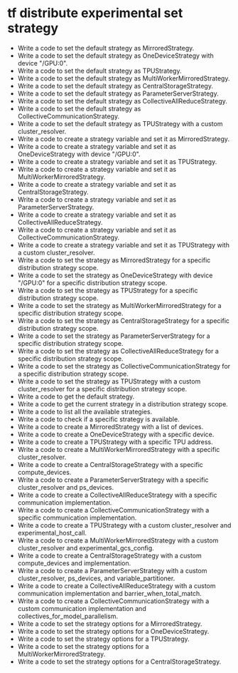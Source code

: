# tf distribute experimental set strategy

- Write a code to set the default strategy as MirroredStrategy.
- Write a code to set the default strategy as OneDeviceStrategy with device "/GPU:0".
- Write a code to set the default strategy as TPUStrategy.
- Write a code to set the default strategy as MultiWorkerMirroredStrategy.
- Write a code to set the default strategy as CentralStorageStrategy.
- Write a code to set the default strategy as ParameterServerStrategy.
- Write a code to set the default strategy as CollectiveAllReduceStrategy.
- Write a code to set the default strategy as CollectiveCommunicationStrategy.
- Write a code to set the default strategy as TPUStrategy with a custom cluster_resolver.
- Write a code to create a strategy variable and set it as MirroredStrategy.
- Write a code to create a strategy variable and set it as OneDeviceStrategy with device "/GPU:0".
- Write a code to create a strategy variable and set it as TPUStrategy.
- Write a code to create a strategy variable and set it as MultiWorkerMirroredStrategy.
- Write a code to create a strategy variable and set it as CentralStorageStrategy.
- Write a code to create a strategy variable and set it as ParameterServerStrategy.
- Write a code to create a strategy variable and set it as CollectiveAllReduceStrategy.
- Write a code to create a strategy variable and set it as CollectiveCommunicationStrategy.
- Write a code to create a strategy variable and set it as TPUStrategy with a custom cluster_resolver.
- Write a code to set the strategy as MirroredStrategy for a specific distribution strategy scope.
- Write a code to set the strategy as OneDeviceStrategy with device "/GPU:0" for a specific distribution strategy scope.
- Write a code to set the strategy as TPUStrategy for a specific distribution strategy scope.
- Write a code to set the strategy as MultiWorkerMirroredStrategy for a specific distribution strategy scope.
- Write a code to set the strategy as CentralStorageStrategy for a specific distribution strategy scope.
- Write a code to set the strategy as ParameterServerStrategy for a specific distribution strategy scope.
- Write a code to set the strategy as CollectiveAllReduceStrategy for a specific distribution strategy scope.
- Write a code to set the strategy as CollectiveCommunicationStrategy for a specific distribution strategy scope.
- Write a code to set the strategy as TPUStrategy with a custom cluster_resolver for a specific distribution strategy scope.
- Write a code to get the default strategy.
- Write a code to get the current strategy in a distribution strategy scope.
- Write a code to list all the available strategies.
- Write a code to check if a specific strategy is available.
- Write a code to create a MirroredStrategy with a list of devices.
- Write a code to create a OneDeviceStrategy with a specific device.
- Write a code to create a TPUStrategy with a specific TPU address.
- Write a code to create a MultiWorkerMirroredStrategy with a specific cluster_resolver.
- Write a code to create a CentralStorageStrategy with a specific compute_devices.
- Write a code to create a ParameterServerStrategy with a specific cluster_resolver and ps_devices.
- Write a code to create a CollectiveAllReduceStrategy with a specific communication implementation.
- Write a code to create a CollectiveCommunicationStrategy with a specific communication implementation.
- Write a code to create a TPUStrategy with a custom cluster_resolver and experimental_host_call.
- Write a code to create a MultiWorkerMirroredStrategy with a custom cluster_resolver and experimental_gcs_config.
- Write a code to create a CentralStorageStrategy with a custom compute_devices and implementation.
- Write a code to create a ParameterServerStrategy with a custom cluster_resolver, ps_devices, and variable_partitioner.
- Write a code to create a CollectiveAllReduceStrategy with a custom communication implementation and barrier_when_total_match.
- Write a code to create a CollectiveCommunicationStrategy with a custom communication implementation and collectives_for_model_parallelism.
- Write a code to set the strategy options for a MirroredStrategy.
- Write a code to set the strategy options for a OneDeviceStrategy.
- Write a code to set the strategy options for a TPUStrategy.
- Write a code to set the strategy options for a MultiWorkerMirroredStrategy.
- Write a code to set the strategy options for a CentralStorageStrategy.